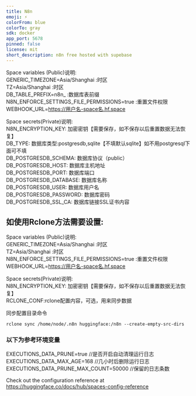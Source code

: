 ```yaml
---
title: N8n
emoji: ⚡
colorFrom: blue
colorTo: gray
sdk: docker
app_port: 5678
pinned: false
license: mit
short_description: n8n free hosted with supebase
---
```


Space variables (Public)说明:   
GENERIC_TIMEZONE=Asia/Shanghai  :时区   
TZ=Asia/Shanghai   :时区   
DB_TABLE_PREFIX=n8n_    :数据库表前缀   
N8N_ENFORCE_SETTINGS_FILE_PERMISSIONS=true   :重置文件权限   
WEBHOOK_URL=https://用户名-space名.hf.space   


Space secrets(Private)说明:   
N8N_ENCRYPTION_KEY:  加密密钥【需要保存，如不保存以后重置数据无法恢复】   
DB_TYPE: 数据库类型:postgresdb,sqlite【不填默认sqlite】如不用postgresql下面可不填   
DB_POSTGRESDB_SCHEMA: 数据库协议（public）   
DB_POSTGRESDB_HOST: 数据库主机地址   
DB_POSTGRESDB_PORT: 数据库端口   
DB_POSTGRESDB_DATABASE: 数据库名称   
DB_POSTGRESDB_USER: 数据库用户名   
DB_POSTGRESDB_PASSWORD: 数据库密码   
DB_POSTGRESDB_SSL_CA: 数据库链接SSL证书内容   

## 如使用Rclone方法需要设置:

Space variables (Public)说明:   
GENERIC_TIMEZONE=Asia/Shanghai  :时区   
TZ=Asia/Shanghai   :时区     
N8N_ENFORCE_SETTINGS_FILE_PERMISSIONS=true   :重置文件权限   
WEBHOOK_URL=https://用户名-space名.hf.space     

Space secrets(Private)说明:   
N8N_ENCRYPTION_KEY:  加密密钥【需要保存，如不保存以后重置数据无法恢复】   
RCLONE_CONF:rclone配置内容，可选，用来同步数据  

同步配置目录命令   
```
rclone sync /home/node/.n8n huggingface:/n8n --create-empty-src-dirs
```

### 以下为参考环境变量
EXECUTIONS_DATA_PRUNE=true     //是否开启自动清理运行日志   
EXECUTIONS_DATA_MAX_AGE=168   //几小时后删除运行日志    
EXECUTIONS_DATA_PRUNE_MAX_COUNT=50000   //保留的日志条数   






Check out the configuration reference at https://huggingface.co/docs/hub/spaces-config-reference
